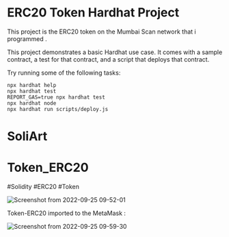 # ERC20 Token Hardhat Project

This project is the ERC20 token on the Mumbai Scan network that i programmed .

This project demonstrates a basic Hardhat use case. It comes with a sample contract, a test for that contract, and a script that deploys that contract.

Try running some of the following tasks:

```shell
npx hardhat help
npx hardhat test
REPORT_GAS=true npx hardhat test
npx hardhat node
npx hardhat run scripts/deploy.js
```
# SoliArt
# Token_ERC20
#Solidity
#ERC20
#Token



![Screenshot from 2022-09-25 09-52-01](https://user-images.githubusercontent.com/110217799/192131215-74ea11ed-e9fb-4042-aa12-ea76febd02b8.png)

Token-ERC20 imported to the MetaMask :

![Screenshot from 2022-09-25 09-59-30](https://user-images.githubusercontent.com/110217799/192131365-90f0e284-657a-427d-a5e6-8b0dcd3d3aa0.png)
